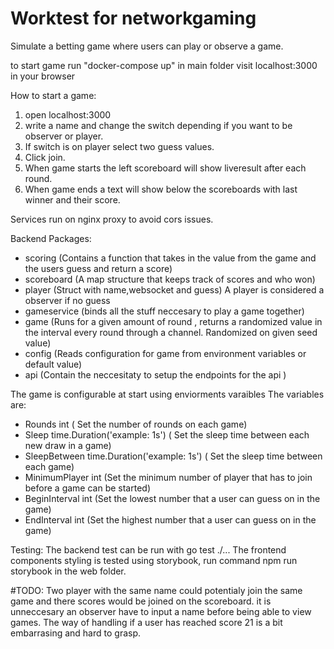 # Worktest for networkgaming

Simulate a betting game where users can play or observe a game.


to start game run "docker-compose up" in main folder
visit localhost:3000 in your browser

How to start a game:
1. open localhost:3000
2. write a name and change the switch depending if you want to be observer or player.
3. If switch is on player select two guess values. 
4. Click join.
5. When game starts the left scoreboard will show liveresult after each round.
6. When game ends a text will show below the scoreboards with last winner and their score. 

Services run on nginx proxy to avoid cors issues.

Backend Packages:
- scoring (Contains a function that takes in the value from the game and the users guess and return a score)
- scoreboard (A map structure that keeps track of scores and who won)
- player (Struct with name,websocket and guess) A player is considered a observer if no guess 
- gameservice (binds all the stuff neccesary to play a game together)
- game (Runs for a given amount of round , returns a randomized value in the interval every round through a channel. Randomized on given seed value) 
- config (Reads configuration for game from environment variables or default value) 
- api (Contain the neccesitaty to setup the endpoints for the api ) 



The game is configurable at start using enviorments varaibles
The variables are:
- Rounds int ( Set the number of rounds on each game)
- Sleep time.Duration('example: 1s')  ( Set the sleep time between each new draw in a game)
- SleepBetween  time.Duration('example: 1s')   ( Set the sleep time between each game)
- MinimumPlayer int (Set the minimum number of player that has to join before a game can be started)
- BeginInterval int (Set the lowest number that a user can guess on in the game) 
- EndInterval int (Set the highest number that a user can guess on in the game) 


Testing:
 The backend test can be run with go test ./...
 The frontend components styling is tested using storybook, run command npm run storybook in the web folder.

#TODO:
  Two player with the same name could potentialy join the same game and there scores would be joined on the scoreboard.
  it is unneccesary an observer have to input a name before being able to view games.
  The way of handling if a user has reached score 21 is a bit embarrasing and hard to grasp. 



